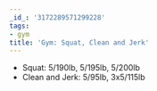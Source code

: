 ```yaml
---
_id_: '3172289571299228'
tags:
- gym
title: 'Gym: Squat, Clean and Jerk'
---
```


- Squat: 5/190lb, 5/195lb, 5/200lb
- Clean and Jerk: 5/95lb, 3x5/115lb
